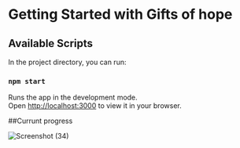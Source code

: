# Getting Started with Gifts of hope


## Available Scripts

In the project directory, you can run:

### `npm start`

Runs the app in the development mode.\
Open [http://localhost:3000](http://localhost:3000) to view it in your browser.

##Currunt progress



![Screenshot (34)](https://github.com/danaOUSL/Gifts_of_Hopes/assets/140544492/ae7be869-3110-4600-842e-9d0ca97dd28b)

